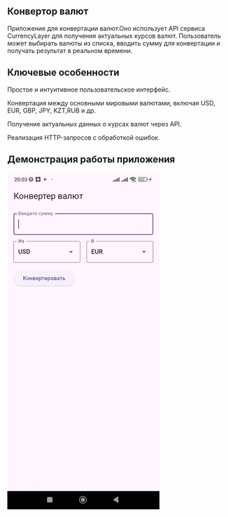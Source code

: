 ## Конвертор валют
Приложение для конвертации валют.Оно использует API сервиса CurrencyLayer для получения актуальных курсов валют. 
Пользователь может выбирать валюты из списка, вводить сумму для конвертации и получать результат в реальном времени.

## Ключевые особенности
Простое и интуитивное пользовательское интерфейс.

Конвертация между основными мировыми валютами, включая USD, EUR, GBP, JPY, KZT,RUB и др.

Получение актуальных данных о курсах валют через API.

Реализация HTTP-запросов с обработкой ошибок.

## Демонстрация работы приложения
![Демонстрация приложения](demo.gif)


